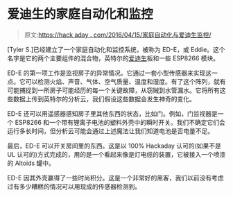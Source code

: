 # 爱迪生的家庭自动化和监控

> 原文:[https://hack aday . com/2016/04/15/家庭自动化与爱迪生监控/](https://hackaday.com/2016/04/15/home-automation-and-monitoring-with-edison/)

[Tyler S.]已经建立了一个家庭自动化和监控系统，被称为 ED-E，或 Eddie。这个名字是它的两个主要组件的混合物，英特尔的[爱迪生](http://hackaday.com/2015/01/10/running-doom-on-the-intel-edison/)板和一些 ESP8266 模块。

ED-E 的第一项工作是监视房子的异常情况。它通过一套小型传感器来实现这一点。它可以检测火焰、声音、气体、空气质量、温度和湿度。有了这个阵列，就有可能捕捉到一所房子可能经历的每一个关键故障，从窃贼到水管漏水。它将所有这些数据上传到英特尔的分析云，我们假设这些数据会发生神奇的变化。

ED-E 还可以用遥感器感知房子里其他东西的状态，比如门。例如，门监视器是一个 ESP8266 和一个带有锂离子电池的塑料外壳中的瞬时开关。我们不确定它们会运行多长时间，但分析云可能会通过上述魔法让我们知道电池是否电量不足。

最后，ED-E 可以开关房间里的东西。这是以 100% Hackaday 认可的(如果不是 UL 认可的)方式完成的，用的是一个看起来像是灯电缆的装置，它被接入一个喷漆的 Altoids 罐中。

ED-E 因其外壳赢得了一些时尚积分。这是一个非常好的黑客，我们以前没有考虑过有多少糟糕的情况可以用现成的传感器检测到。